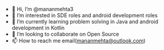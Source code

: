 - 👋 Hi, I’m @mananmehta3
- 👀 I’m interested in SDE roles and android development roles
- 🌱 I’m currently learning problem solving in Java and android development in Kotlin
- 💞️ I’m looking to collaborate on Open Source
- 📫 How to reach me email(mananmehta@outlook.com)

<!---
mananmehta3/mananmehta3 is a ✨ special ✨ repository because its `README.md` (this file) appears on your GitHub profile.
You can click the Preview link to take a look at your changes.
--->
